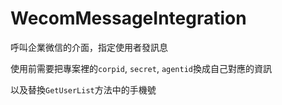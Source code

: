 # WecomMessageIntegration

呼叫企業微信的介面，指定使用者發訊息

使用前需要把專案裡的`corpid`, `secret`, `agentid`換成自己對應的資訊

以及替換`GetUserList`方法中的手機號
